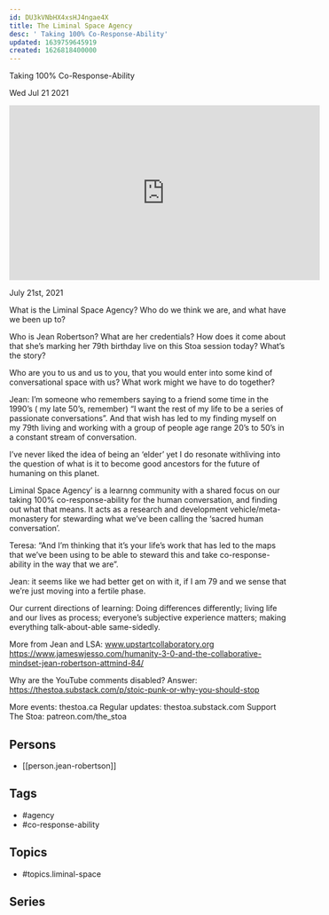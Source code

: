 ```yaml
---
id: DU3kVNbHX4xsHJ4ngae4X
title: The Liminal Space Agency
desc: ' Taking 100% Co-Response-Ability'
updated: 1639759645919
created: 1626818400000
---
```



 Taking 100% Co-Response-Ability

Wed Jul 21 2021

<iframe width="560" height="315" src="https://www.youtube.com/embed/TWsFkmmC7oI" title="The Liminal Space Agency: Taking 100% Co-Response-Ability w/ Jean Robertson" frameborder="0" allow="accelerometer; autoplay; clipboard-write; encrypted-media; gyroscope; picture-in-picture" allowfullscreen ></iframe>

July 21st, 2021

What is the Liminal Space Agency? Who do we think we are, and what have we been up to?

Who is Jean Robertson? What are her credentials? How does it come about that she’s marking her 79th birthday live on this Stoa session today? What’s the story?

Who are you to us and us to you, that you would enter into some kind of conversational space with us? What work might we have to do together?

Jean: I’m someone who remembers saying to a friend some time in the 1990’s ( my late 50’s, remember) “I want the rest of my life to be a series of passionate conversations”. And that wish has led to my finding myself on my 79th living and working with a group of people age range 20’s to 50’s in a constant stream of conversation.

I’ve never liked the idea of being an ‘elder’ yet I do resonate withliving into the question of what is it to become good ancestors for the future of humaning on this planet.

Liminal Space Agency’ is a learnng community with a shared focus on our taking 100% co-response-ability for the human conversation, and finding out what that means. It acts as a research and development vehicle/meta-monastery for stewarding what we’ve been calling the ‘sacred human conversation’.

Teresa: “And I’m thinking that it’s your life’s work that has led to the maps that we’ve been using to be able to steward this and take co-response-ability in the way that we are”.

Jean: it seems like we had better get on with it, if I am 79 and we sense that we’re just moving into a fertile phase.

Our current directions of learning:
Doing differences differently; living life and our lives as process; everyone’s subjective experience matters; making everything talk-about-able same-sidedly.

More from Jean and LSA:
www.upstartcollaboratory.org
https://www.jameswjesso.com/humanity-3-0-and-the-collaborative-mindset-jean-robertson-attmind-84/

Why are the YouTube comments disabled? Answer: https://thestoa.substack.com/p/stoic-punk-or-why-you-should-stop

More events: thestoa.ca
Regular updates: thestoa.substack.com
Support The Stoa: patreon.com/the_stoa

## Persons

- [[person.jean-robertson]]

## Tags

- #agency
- #co-response-ability

## Topics

- #topics.liminal-space

## Series



